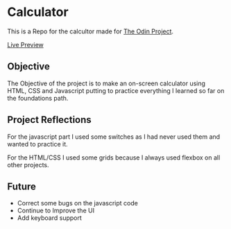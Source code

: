 # Calculator

This is a Repo for the calcultor made for [The Odin Project](https://www.theodinproject.com/).

[Live Preview](https://rmg92.github.io/odin_calculator/)

## Objective

The Objective of the project is to make an on-screen calculator using HTML, CSS and Javascript putting to practice everything I learned so far on the foundations path.

## Project Reflections

For the javascript part I used some switches as I had never used them and wanted to practice it.

For the HTML/CSS I used some grids because I always used flexbox on all other projects.

## Future

- Correct some bugs on the javascript code
- Continue to Improve the UI
- Add keyboard support